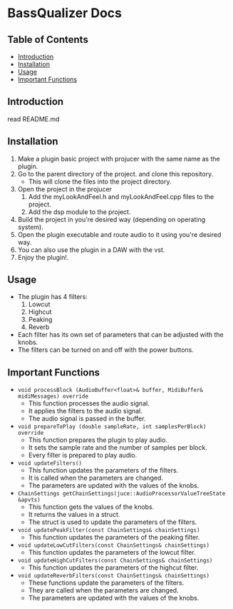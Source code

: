 # BassQualizer Docs

## Table of Contents

- [Introduction](#introduction)
- [Installation](#installation)
- [Usage](#usage)
- [Important Functions](#important-functions)

## Introduction

read README.md

## Installation

1. Make a plugin basic project with projucer with the same name as the plugin.
2. Go to the parent directory of the project. and clone this repository.
    - This will clone the files into the project directory.
3. Open the project in the projucer
    1. Add the myLookAndFeel.h and myLookAndFeel.cpp files to the project.
    2. Add the dsp module to the project.
4. Build the project in you're desired way (depending on operating system).
5. Open the plugin executable and route audio to it using you're desired way.
6. You can also use the plugin in a DAW with the vst.
7. Enjoy the plugin!.

## Usage

- The plugin has 4 filters:
    1. Lowcut
    2. Highcut
    3. Peaking
    4. Reverb
- Each filter has its own set of parameters that can be adjusted with the knobs.
- The filters can be turned on and off with the power buttons.

## Important Functions

- `void processBlock (AudioBuffer<float>& buffer, MidiBuffer& midiMessages) override`
    - This function processes the audio signal.
    - It applies the filters to the audio signal.
    - The audio signal is passed in the buffer.
- `void prepareToPlay (double sampleRate, int samplesPerBlock) override`
    - This function prepares the plugin to play audio.
    - It sets the sample rate and the number of samples per block.
    - Every filter is prepared to play audio.
- `void updateFilters()`
    - This function updates the parameters of the filters.
    - It is called when the parameters are changed.
    - The parameters are updated with the values of the knobs.
- `ChainSettings getChainSettings(juce::AudioProcessorValueTreeState &apvts)`
    - This function gets the values of the knobs.
    - It returns the values in a struct.
    - The struct is used to update the parameters of the filters.
- `void updatePeakFilter(const ChainSettings& chainSettings)`
    - This function updates the parameters of the peaking filter.
- `void updateLowCutFilters(const ChainSettings& chainSettings)`
    - This function updates the parameters of the lowcut filter.
- `void updateHighCutFilters(const ChainSettings& chainSettings)`
    - This function updates the parameters of the highcut filter.
- `void updateReverbFilters(const ChainSettings& chainSettings)`
    - These functions update the parameters of the filters.
    - They are called when the parameters are changed.
    - The parameters are updated with the values of the knobs.
